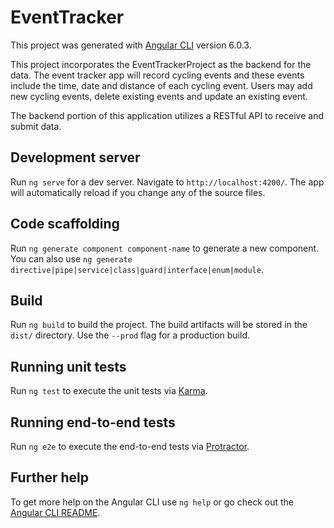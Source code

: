 # EventTracker

This project was generated with [Angular CLI](https://github.com/angular/angular-cli) version 6.0.3.

This project incorporates the EventTrackerProject as the backend for the data. The event tracker app will record cycling events and these events include the time, date and distance of each cycling event. Users may add new cycling events, delete existing events and update an existing event. 

The backend portion of this application utilizes a RESTful API to receive and submit data.

## Development server

Run `ng serve` for a dev server. Navigate to `http://localhost:4200/`. The app will automatically reload if you change any of the source files.

## Code scaffolding

Run `ng generate component component-name` to generate a new component. You can also use `ng generate directive|pipe|service|class|guard|interface|enum|module`.

## Build

Run `ng build` to build the project. The build artifacts will be stored in the `dist/` directory. Use the `--prod` flag for a production build.

## Running unit tests

Run `ng test` to execute the unit tests via [Karma](https://karma-runner.github.io).

## Running end-to-end tests

Run `ng e2e` to execute the end-to-end tests via [Protractor](http://www.protractortest.org/).

## Further help

To get more help on the Angular CLI use `ng help` or go check out the [Angular CLI README](https://github.com/angular/angular-cli/blob/master/README.md).
